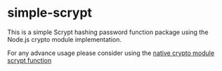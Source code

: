 # simple-scrypt

This is a simple Scrypt hashing password function package using the Node.js crypto module implementation.

For any advance usage please consider using the [native crypto module scrypt function](https://nodejs.org/api/crypto.html#cryptoscryptpassword-salt-keylen-options-callback)

